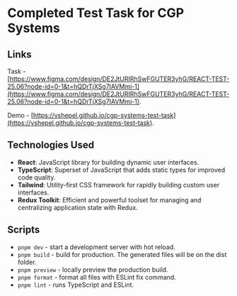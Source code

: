 # Completed Test Task for CGP Systems

## Links

Task - [https://www.figma.com/design/DE2JtURIRhSwFGUTER3yhG/REACT-TEST-25.06?node-id=0-1&t=hQDrTjXSg7IAVMmi-1](https://www.figma.com/design/DE2JtURIRhSwFGUTER3yhG/REACT-TEST-25.06?node-id=0-1&t=hQDrTjXSg7IAVMmi-1).

Demo - [https://vshepel.github.io/cgp-systems-test-task](https://vshepel.github.io/cgp-systems-test-task).

## Technologies Used

* **React**: JavaScript library for building dynamic user interfaces. 
* **TypeScript**: Superset of JavaScript that adds static types for improved code quality.
* **Tailwind**: Utility-first CSS framework for rapidly building custom user interfaces.
* **Redux Toolkit**: Efficient and powerful toolset for managing and centralizing application state with Redux.

## Scripts

* `pnpm dev` - start a development server with hot reload.
* `pnpm build` - build for production. The generated files will be on the dist folder.
* `pnpm preview` - locally preview the production build.
* `pnpm format` - format all files with ESLint fix command.
* `pnpm lint` - runs TypeScript and ESLint.
